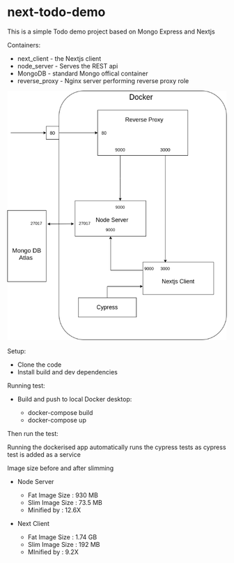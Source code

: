 # next-todo-demo
This is a simple Todo demo project based on Mongo Express and Nextjs

Containers:
- next_client - the Nextjs client
- node_server - Serves the REST api
- MongoDB - standard Mongo offical container
- reverse_proxy - Nginx server performing reverse proxy role

![Image of containers](nextjs_block_diagram.png)

Setup:
- Clone the code
- Install build and dev dependencies

Running test:

- Build and push to local Docker desktop:
      
  - docker-compose build
  - docker-compose up
  
Then run the test:

  Running the dockerised app automatically runs the cypress tests as cypress test is added as a service

Image size before and after slimming

* Node Server

    - Fat Image Size : 930 MB
    - Slim Image Size : 73.5 MB
    - Minified by : 12.6X
      
* Next Client

	- Fat Image Size : 1.74 GB
	- Slim Image Size : 192 MB
	- MInified by : 9.2X

